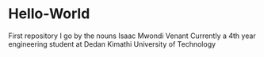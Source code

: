 # Hello-World
First repository
I go by the nouns Isaac Mwondi Venant
Currently a 4th year engineering student at Dedan Kimathi University of Technology
